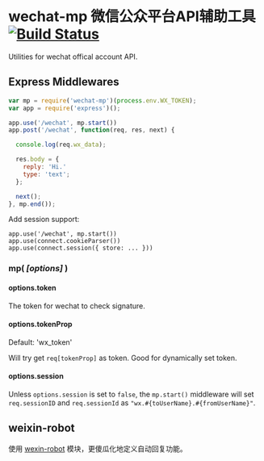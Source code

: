 # wechat-mp 微信公众平台API辅助工具 [![Build Status](https://travis-ci.org/node-webot/wechat-mp.png?branch=master)](https://travis-ci.org/node-webot/wechat-mp)

Utilities for wechat offical account API.

## Express Middlewares

```javascript
var mp = require('wechat-mp')(process.env.WX_TOKEN);
var app = require('express')();

app.use('/wechat', mp.start())
app.post('/wechat', function(req, res, next) {

  console.log(req.wx_data);

  res.body = {
    reply: 'Hi.'
    type: 'text';
  };

  next();
}, mp.end());
```

Add session support:

```
app.use('/wechat', mp.start())
app.use(connect.cookieParser())
app.use(connect.session({ store: ... }))
```

### mp( *[options]* )


#### options.token

The token for wechat to check signature.

#### options.tokenProp

Default: 'wx\_token'

Will try get `req[tokenProp]` as token. Good for dynamically set token.

#### options.session

Unless `options.session` is set to `false`,
the `mp.start()` middleware will set `req.sessionID` and `req.sessionId`
as `"wx.#{toUserName}.#{fromUserName}"`.


## weixin-robot

使用 [wexin-robot](https://github.com/node-webot/weixin-robot) 模块，更傻瓜化地定义自动回复功能。
